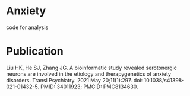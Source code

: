 # Anxiety
code for analysis 
# Publication
Liu HK, He SJ, Zhang JG. A bioinformatic study revealed serotonergic neurons are involved in the etiology and therapygenetics of anxiety disorders. Transl Psychiatry. 2021 May 20;11(1):297. doi: 10.1038/s41398-021-01432-5. PMID: 34011923; PMCID: PMC8134630.
